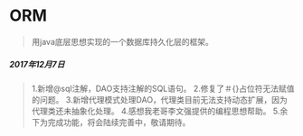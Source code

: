 # ORM
 >用java底层思想实现的一个数据库持久化层的框架。
##### 2017年12月7日
> 1.新增@sql注解，DAO支持注解的SQL语句。
  2.修复了＃{}占位符无法赋值的问题。
  3.新增代理模式处理DAO，代理类目前无法支持动态扩展，因为代理类还未抽象化处理。
  4.感想我老哥李文强提供的编程思想帮助。
  5.余下为完成功能，将会陆续完善中，敬请期待。


